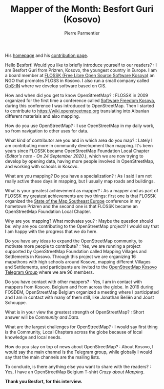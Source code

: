 ﻿---
title: "Mapper of the Month: Besfort Guri (Kosovo)"
cover:
categories: ["motm"]
author: Pierre Parmentier
---

His [homepage](https://www.openstreetmap.org/user/BesfortGuri) and his [contribution page](https://hdyc.neis-one.org/?BesfortGuri).

Hello Besfort! Would you like to briefly introduce yourself to our readers?
: I am Besfort Guri from Prizren, Kosovo, the youngest country in Europe. I am a board member at [FLOSSK (Free Libre Open Source Software Kosova)][1] an NGO that promotes FLOSS in Kosovo. I also run a small company called [OpS-IN][2] where we develop software based on GIS.

How and when did you get to know OpenStreetMap?
: FLOSSK in 2009 organized for the first time a conference called [Software Freedom Kosova][3], during this conference I was introduced to OpenStreetMap. Then I started to contribute to <https://wiki.openstreetmap.org> translating into Albanian different materials and also mapping.

How do you use OpenStreetMap?
: I use OpenStreetMap in my daily work, so from navigation to other uses for data.

What kind of contributor are you and in which area do you map?
: Lately I am contributing more in community development than mapping. It's been years since FLOSSK became OpenStreetMap Foundation Local Chapter (*Editor's note - On 24 September 2020.*), which we are now trying to develop by opening data, having more people involved in OpenStreetMap, and working with schools in Kosovo.

What are you mapping? Do you have a specialization?
: As I said I am not really active these days in mapping, but I usually map roads and buildings.

What is your greatest achievement as mapper?
: As a mapper and as part of FLOSSK my greatest achievements are two things: first one is that FLOSSK organized the [State of the Map Southeast Europe][4] conference in my hometown Prizren and the second one is that FLOSSK became an OpenStreetMap Foundation Local Chapter.

Why are you mapping? What motivates you?
: Maybe the question should be: why are you contributing to the OpenStreetMap project? I would say that I am happy with the progress that we do here.

Do you have any ideas to expand the OpenStreetMap community, to motivate more people to contribute?
: Yes, we are running a project supported by OpenStreetMap Foundation called Mapping Villages and Settlements in Kosovo. Through this project we are organizing 16 mapathons with high schools around Kosovo, mapping different Villages and Settlements, and participants are invited to the [OpenStreetMap Kosovo Telegram Group][5] where we are 96 members.

Do you have contact with other mappers?
: Yes, I am in contact with mappers from Kosovo, Belgium and from across the globe. In 2019 during FOSDEM, OpenStreetMap Belgium organized a meeting where I participated and I am in contact with many of them still, like Jonathan Beliën and Joost Schouppe.

What is in your view the greatest strength of OpenStreetMap?
: Short answer will be _Community and Data_.

What are the largest challenges for OpenStreetMap?
: I would say first thing is the Community, Local Chapters across the globe because of local knowledge and local needs.

How do you stay on top of news about OpenStreetMap?
: About Kosovo, I would say the main channel is the Telegram group, while globally I would say that the main channels are the mailing lists.

To conclude, is there anything else you want to share with the readers?
: Yes, I have an OpenStreetMap Belgium T-shirt _Crazy about Mapping_.

**Thank you Besfort, for this interview.**

[1]: https://www.flossk.org
[2]: https://ops-in.net/
[3]: https://sfk.flossk.org/
[4]: https://sotmsee.org/
[5]: https://t.me/osmkosovo
